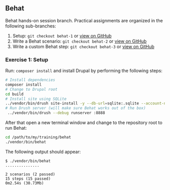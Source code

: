 ## Behat
Behat hands-on session branch. Practical assignments are organized in the following sub-branches:

1. Setup: `git checkout behat-1` or [view on GitHub](https://github.com/nuvoleweb/training/tree/behat-1)
2. Write a Behat scenario: `git checkout behat-2` or [view on GitHub](https://github.com/nuvoleweb/training/tree/behat-2)
3. Write a custom Behat step: `git checkout behat-3` or [view on GitHub](https://github.com/nuvoleweb/training/tree/behat-3)

### Exercise 1: Setup

Run: `composer install` and install Drupal by performing the following steps:

```bash
# Install dependencies
composer install
# Change to Drupal root
cd build
# Install site using SQLite
../vendor/bin/drush site-install -y --db-url=sqlite:.sqlite --account-name=admin --account-pass=admin  --site-name="Behat test site"
# Run Drush server (will make sure Behat works out of the box)
 ../vendor/bin/drush --debug runserver :8888
 ```

After that open a new terminal window and change to the repository root to run Behat:

```bash
cd /path/to/my/training/behat
./vendor/bin/behat
```

The following output should appear:

```
$ ./vendor/bin/behat
...............

2 scenarios (2 passed)
15 steps (15 passed)
0m2.54s (30.73Mb)
```
